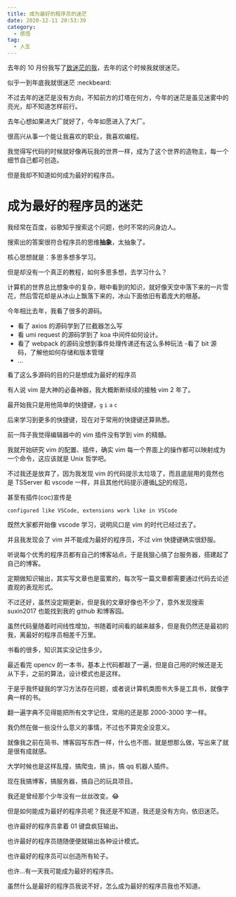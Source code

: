 ```yaml
---
title: 成为最好的程序员的迷茫
date: 2020-12-11 20:53:39
category:
  - 感悟
tag:
  - 人生
---
```


去年的 10 月份我写了[致迷茫的我](https://www.cnblogs.com/qxhn/p/11768333.html#4457893)，去年的这个时候我就很迷茫。

似乎一到年底我就很迷茫 :neckbeard:

不过去年的迷茫是没有方向，不知前方的灯塔在何方，今年的迷茫是虽见迷雾中的亮光，却不知道怎样前行。

去年心想如果进大厂就好了，今年如愿进入了大厂。

很高兴从事一个能让我喜欢的职业，我喜欢编程。

我觉得写代码的时候就好像再玩我的世界一样，成为了这个世界的造物主，每一个细节自己都可创造。

但是我却不知道如何成为最好的程序员。

# 成为最好的程序员的迷茫

我经常在百度，谷歌知乎搜索这个问题，也时不常的问身边人。

搜索出的答案很符合程序员的思维**抽象**，太抽象了。

核心思想就是：多思多想多学习。

但是却没有一个真正的教程，如何多思多想，去学习什么？

计算机的世界总比想象中的复杂，眼中看到的知识，就好像天空中落下来的一片雪花，然后雪花却是从冰山上飘落下来的，冰山下面依旧有着庞大的根基。

今年相比去年，我看了很多的源码。

- 看了 axios 的源码学到了拦截器怎么写
- 看 umi request 的源码学到了 koa 中间件如何设计。
- 看了 webpack 的源码没想到事件处理传递还有这么多种玩法 -看了 bit 源码，了解他如何存储和版本管理
- ...

看了这么多源码的目的只是想成为最好的程序员

有人说 vim 是大神的必备神器，我大概断断续续的接触 vim 2 年了。

最开始我只是用他简单的快捷键，`g` `i` `a` `c`

后来学习到更多的快捷键，现在对于常用的快捷键还算熟悉。

前一阵子我觉得编辑器中的 vim 插件没有学到 vim 的精髓。

我就开始研究 vim 的配置、插件，确实 vim 每一个界面上的操作都可以映射成为一个命令，这应该就是 Unix 哲学吧。

不过我还是放弃了，因为我发现 vim 的代码提示太垃圾了，而且底层用的竟然也是 TSServer 和 vscode 一样，并且其他代码提示遵循[LSP](https://microsoft.github.io/language-server-protocol/)的规范，

甚至有插件(coc)宣传是

```
configured like VSCode, extensions work like in VSCode
```

既然大家都开始像 vscode 学习，说明风口是 vim 的时代已经过去了。

并且我发现会了 vim 并不能成为最好的程序员，不过 vim 快捷键确实很舒服。

听说每个优秀的程序员都有自己的博客站点，于是我狠心搞了台服务器，搭建起了自己的博客。

定期做知识输出，其实写文章也是蛮累的，每次写一篇文章都需要通过代码去论述直观的表现形式。

不过还好，虽然没定期更新，但是我的文章好像也不少了，意外发现搜索 suxin2017 也能找到我的 github 和博客园。

虽然代码量随着时间线性增加，书随着时间看的越来越多，但是我仍然还是最初的我，离最好的程序员相差千万里。

书看的很多，知识其实没记住多少。

最近看完 opencv 的一本书，基本上代码都敲了一遍，但是自己用的时候还是无从下手，之前的算法，设计模式也是这样。

于是乎我怀疑我的学习方法存在问题，或者说计算机类图书大多是工具书，就像字典一样的书。

翻一遍字典不见得能把所有文字记住，常用的还是那 2000-3000 字一样。

我仍然在做一些没什么意义的事情，不过也不算完全没意义。

就像我之前在简书、博客园写东西一样，什么也不图，就是想那么做，写出来了就是很有成就感。

大学时候也是这样乱撞，搞爬虫，搞 js，搞 qq 机器人插件。

现在我搞博客，搞服务器，搞自己的玩具项目。

我还是曾经那个少年没有一丝丝改变。:joy:

但是如何能成为最好的程序员呢？我还是不知道，我还是没有方向，依旧迷茫。

也许最好的程序员拿着 01 键盘疯狂输出。

也许最好的程序员随随便便就输出各种设计模式。

也许最好的程序员可以创造所有轮子。

也许...有一天我可能成为最好的程序员。

虽然什么是最好的程序员我说不好，怎么成为最好的程序员我也不知道。
